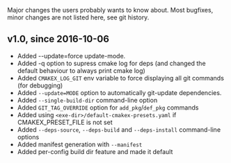 Major changes the users probably wants to know about. Most bugfixes, minor changes
are not listed here, see git history.

v1.0, since 2016-10-06
----------------------

- Added --update=force update-mode.
- Added -q option to supress cmake log for deps (and changed the default
  behaviour to always print cmake log)
- Added `CMAKEX_LOG_GIT` env variable to force displaying all git commands (for
  debugging)
- Added `--update=MODE` option to automatically git-update dependencies.
- Added `--single-build-dir` command-line option
- Added `GIT_TAG_OVERRIDE` option for `add_pkg`/`def_pkg` commands
- Added using `<exe-dir>/default-cmakex-presets.yaml` if CMAKEX_PRESET_FILE
  is not set
- Added `--deps-source`, `--deps-build` and `--deps-install` command-line
  options
- Added manifest generation with `--manifest`
- Added per-config build dir feature and made it default
